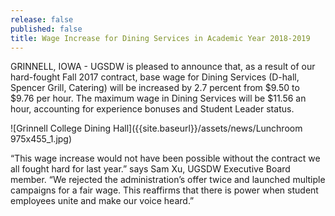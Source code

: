 ```yaml
---
release: false
published: false
title: Wage Increase for Dining Services in Academic Year 2018-2019
---
```

GRINNELL, IOWA - UGSDW is pleased to announce that, as a result of our hard-fought Fall 2017 contract, base wage for Dining Services (D-hall, Spencer Grill, Catering) will be increased by 2.7 percent from $9.50 to $9.76 per hour. The maximum wage in Dining Services will be $11.56 an hour, accounting for experience bonuses and Student Leader status.

![Grinnell College Dining Hall]({{site.baseurl}}/assets/news/Lunchroom 975x455_1.jpg)

“This wage increase would not have been possible without the contract we all fought hard for last year.” says Sam Xu, UGSDW Executive Board member. “We rejected the administration’s offer twice and launched multiple campaigns for a fair wage. This reaffirms that there is power when student employees unite and make our voice heard.”  
